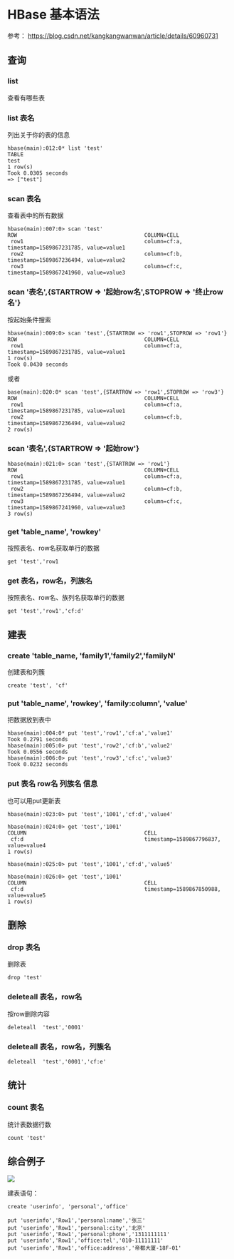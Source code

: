 # HBase 基本语法

参考： https://blog.csdn.net/kangkangwanwan/article/details/60960731

## 查询

### list 

查看有哪些表

### list  表名   

列出关于你的表的信息
	
	hbase(main):012:0* list 'test'
	TABLE                                                                                                                                                                 
	test                                                                                                                                                                  
	1 row(s)
	Took 0.0305 seconds                                                                                                                                                   
	=> ["test"]


### scan 表名   

查看表中的所有数据

	hbase(main):007:0> scan 'test'
	ROW                                        COLUMN+CELL                                                                                                                
	 row1                                      column=cf:a, timestamp=1589867231785, value=value1                                                                         
	 row2                                      column=cf:b, timestamp=1589867236494, value=value2                                                                         
	 row3                                      column=cf:c, timestamp=1589867241960, value=value3           


### scan '表名',{STARTROW => '起始row名',STOPROW => '终止row名'}

按起始条件搜索

	hbase(main):009:0> scan 'test',{STARTROW => 'row1',STOPROW => 'row1'}
	ROW                                        COLUMN+CELL                                                                                                                
	 row1                                      column=cf:a, timestamp=1589867231785, value=value1                                                                         
	1 row(s)
	Took 0.0430 seconds    

或者
                    
	base(main):020:0* scan 'test',{STARTROW => 'row1',STOPROW => 'row3'}
	ROW                                        COLUMN+CELL                                                                                                                
	 row1                                      column=cf:a, timestamp=1589867231785, value=value1                                                                         
	 row2                                      column=cf:b, timestamp=1589867236494, value=value2                                                                         
	2 row(s)
                                                        



###  scan '表名',{STARTROW => '起始row'}

	hbase(main):021:0> scan 'test',{STARTROW => 'row1'}
	ROW                                        COLUMN+CELL                                                                                                                
	 row1                                      column=cf:a, timestamp=1589867231785, value=value1                                                                         
	 row2                                      column=cf:b, timestamp=1589867236494, value=value2                                                                         
	 row3                                      column=cf:c, timestamp=1589867241960, value=value3                                                                         
	3 row(s)



### get 'table_name', 'rowkey' 

 按照表名、row名获取单行的数据
	
	get 'test','row1

### get 表名，row名，列族名

 按照表名、row名、族列名获取单行的数据

	get 'test','row1','cf:d'

## 建表
	
### create 'table_name, 'family1','family2','familyN'    

创建表和列簇
	
	create 'test', 'cf'

### put 'table_name', 'rowkey', 'family:column', 'value' 

把数据放到表中
	
	hbase(main):004:0* put 'test','row1','cf:a','value1'
	Took 0.2791 seconds                                                                                                                                                   
	hbase(main):005:0> put 'test','row2','cf:b','value2'
	Took 0.0556 seconds                                                                                                                                                   
	hbase(main):006:0> put 'test','row3','cf:c','value3'
	Took 0.0232 seconds 


### put 表名 row名 列族名 信息

也可以用put更新表

	hbase(main):023:0> put 'test','1001','cf:d','value4'
                                                                                                                                                 
	hbase(main):024:0> get 'test','1001'
	COLUMN                                     CELL                                                                                                                       
	 cf:d                                      timestamp=1589867796837, value=value4                                                                                      
	1 row(s)
                                                                                                                                                  
	hbase(main):025:0> put 'test','1001','cf:d','value5'
                                                                                                                                                 
	hbase(main):026:0> get 'test','1001'
	COLUMN                                     CELL                                                                                                                       
	 cf:d                                      timestamp=1589867850988, value=value5                                                                                      
	1 row(s)
         
## 删除

### drop 表名

删除表

	drop 'test'

### deleteall 表名，row名

按row删除内容

	deleteall  'test','0001'

### deleteall 表名，row名，列簇名

	deleteall  'test','0001','cf:e'



## 统计

### count 表名

统计表数据行数

	count 'test'




## 综合例子

![](../Images/1.png)

建表语句：

	create 'userinfo', 'personal','office'
	
	put 'userinfo','Row1','personal:name','张三'
	put 'userinfo','Row1','personal:city','北京'
	put 'userinfo','Row1','personal:phone','1311111111'
	put 'userinfo','Row1','office:tel','010-11111111'
	put 'userinfo','Row1','office:address','帝都大厦-18F-01'
